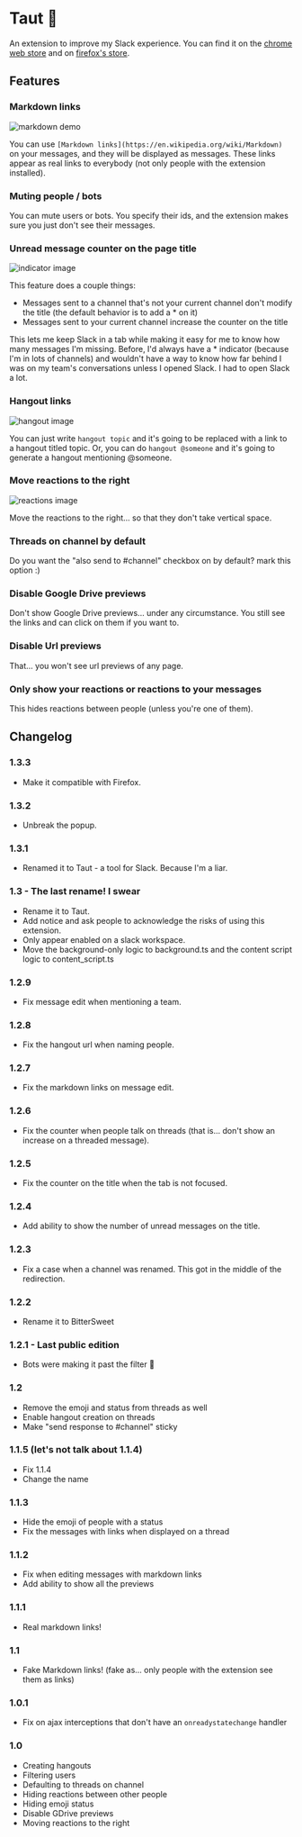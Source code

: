 # Taut :unicorn:

An extension to improve my Slack experience. You can find it on the [chrome web store](https://chrome.google.com/webstore/detail/taut-a-tool-for-slack/mgicdolhkaeefgmbhlohfjoafacijbfh) and on [firefox's store](https://addons.mozilla.org/en-US/firefox/addon/taut-a-tool-for-slack/).

## Features

### Markdown links

![markdown demo](img/markdownLinks.gif)

You can use `[Markdown links](https://en.wikipedia.org/wiki/Markdown)` on your messages, and they will be displayed as messages. These links appear as real links to everybody (not only people with the extension installed).

### Muting people / bots

You can mute users or bots. You specify their ids, and the extension makes sure you just don't see their messages.

### Unread message counter on the page title

![indicator image](img/indicator.png)

This feature does a couple things:

* Messages sent to a channel that's not your current channel don't modify the title (the default behavior is to add a * on it)
* Messages sent to your current channel increase the counter on the title

This lets me keep Slack in a tab while making it easy for me to know how many messages I'm missing. Before, I'd always have a * indicator (because I'm in lots of channels) and wouldn't have a way to know how far behind I was on my team's conversations unless I opened Slack. I had to open Slack a lot.

### Hangout links

![hangout image](img/hangout.gif)

You can just write `hangout topic` and it's going to be replaced with a link to a hangout titled topic. Or, you can do `hangout @someone` and it's going to generate a hangout mentioning @someone.

### Move reactions to the right

![reactions image](img/reactions.png)

Move the reactions to the right... so that they don't take vertical space.

### Threads on channel by default

Do you want the "also send to #channel" checkbox on by default? mark this option :)

### Disable Google Drive previews

Don't show Google Drive previews... under any circumstance. You still see the links and can click on them if you want to.

### Disable Url previews

That... you won't see url previews of any page.

### Only show your reactions or reactions to your messages

This hides reactions between people (unless you're one of them).

## Changelog

### 1.3.3

* Make it compatible with Firefox.

### 1.3.2

* Unbreak the popup.

### 1.3.1

* Renamed it to Taut - a tool for Slack. Because I'm a liar.

### 1.3 - The last rename! I swear

* Rename it to Taut.
* Add notice and ask people to acknowledge the risks of using this extension.
* Only appear enabled on a slack workspace.
* Move the background-only logic to background.ts and the content script logic to content_script.ts

### 1.2.9

* Fix message edit when mentioning a team.

### 1.2.8

* Fix the hangout url when naming people.

### 1.2.7

* Fix the markdown links on message edit.

### 1.2.6

* Fix the counter when people talk on threads (that is... don't show an increase on a threaded message).

### 1.2.5

* Fix the counter on the title when the tab is not focused.

### 1.2.4

* Add ability to show the number of unread messages on the title.

### 1.2.3

* Fix a case when a channel was renamed. This got in the middle of the redirection.

### 1.2.2

* Rename it to BitterSweet

### 1.2.1 - Last public edition

* Bots were making it past the filter :facepalm:

### 1.2

* Remove the emoji and status from threads as well
* Enable hangout creation on threads
* Make "send response to #channel" sticky

### 1.1.5 (let's not talk about 1.1.4)

* Fix 1.1.4
* Change the name

### 1.1.3

* Hide the emoji of people with a status
* Fix the messages with links when displayed on a thread

### 1.1.2

* Fix when editing messages with markdown links
* Add ability to show all the previews

### 1.1.1

* Real markdown links!

### 1.1

* Fake Markdown links! (fake as... only people with the extension see them as links)

### 1.0.1

* Fix on ajax interceptions that don't have an `onreadystatechange` handler

### 1.0

* Creating hangouts
* Filtering users
* Defaulting to threads on channel
* Hiding reactions between other people
* Hiding emoji status
* Disable GDrive previews
* Moving reactions to the right